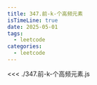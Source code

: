 ```yaml
---
title: 347.前-k-个高频元素
isTimeLine: true
date: 2025-05-01
tags:
  - leetcode
categories:
  - leetcode
---
```


<<< ./347.前-k-个高频元素.js
